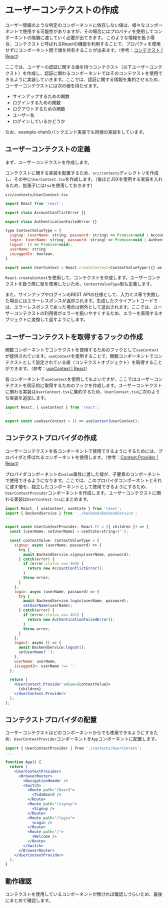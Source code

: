 # ユーザーコンテクストの作成

ユーザー情報のような特定のコンポーネントに依存しない値は、様々なコンポーネントで使用する可能性がありますが、その場合にはプロパティを使用してコンポーネントの階層に渡していく必要が出てきます。
このような情報を扱う場合、コンテクストと呼ばれるReactの機能を利用することで、プロパティを使用せずにコンポーネント間で値を共有することが出来ます。（参考：[コンテクスト | React](https://ja.reactjs.org/docs/context.html)）

ここでは、ユーザーの認証に関する値を持つコンテクスト（以下ユーザーコンテクスト）を作成し、認証に関わるコンポーネントではそのコンテクストを使用できるように実装していきます。ここでは、認証に関する情報を集約させるため、ユーザーコンテクストには次の値を持たせます。

- サインアップするための関数
- ログインするための関数
- ログアウトするための関数
- ユーザー名
- ログインしているかどうか

なお、example-chatのバックエンド実装でも同様の実装をしています。

## ユーザーコンテクストの定義

まず、ユーザーコンテクストを作成します。

コンテクストに関する実装を配置するため、`src/contexts`ディレクトリを作成し、その中に`UserContext.tsx`を作成します。（後ほどJSXを使用する実装を入れるため、拡張子には`tsx`を使用しておきます）

`src/contexts/UserContext.tsx`
```js
import React from 'react';

export class AccountConflictError {}

export class AuthenticationFailedError {}

type ContextValueType = {
  signup: (userName: string, password: string) => Promise<void | AccountConflictError>,
  login: (userName: string, password: string) => Promise<void | AuthenticationFailedError>,
  logout: () => Promise<void>,
  userName: string
  isLoggedIn: boolean,
}

export const UserContext = React.createContext<ContextValueType>({} as ContextValueType);
```

`React.createContext`を使用して、コンテクストを作成します。ユーザーコンテクストを扱う際に型を使用したいため、`ContextValueType`型も定義します。

また、サインアップやログインのREST APIの仕様として、入力ミス等で失敗した場合にはエラーレスポンスが返却されます。生成したクライアントコードでは、エラーレスポンスであった場合は例外として送出されます。ここでは、ユーザーコンテクストの利用者がエラーを扱いやすくするため、エラーを表現するオブジェクトに変換して返すようにします。

## ユーザーコンテクストを取得するフックの作成

関数コンポーネントでコンテクストを使用するためのフックとして`useContext`が提供されています。`useContext`を使用することで、関数コンポーネントでコンテクストとして設定されている値（コンテクストオブジェクト）を取得することができます。（参考：[useContext | React](https://ja.reactjs.org/docs/hooks-reference.html#usecontext)）

各コンポーネントで`useContext`を使用してもよいですが、ここではユーザーコンテクストを明示的に取得するためのフックを作成します。ユーザーコンテクストに関わる実装は`UserContext.tsx`に集約するため、`UserContext.tsx`に次のような実装を追加します。

```js
import React, { useContext } from 'react';
...

export const useUserContext = () => useContext(UserContext);
```

## コンテクストプロバイダの作成

ユーザーコンテクストを各コンポーネントで使用できるようにするためには、プロパイダと呼ばれるコンポーネントを使用します。（参考：[Context.Provider | React](https://ja.reactjs.org/docs/context.html#contextprovider)）

プロパイダコンポーネントの`value`属性に渡した値が、子要素のコンポーネントで使用できるようになります。ここでは、このプロパイダコンポーネントとそれに渡す値を、独立したコンポーネントとして使用できるようにするため、`UserContextProvider`コンポーネントを作成します。ユーザーコンテクストに関わる実装は`UserContext.tsx`にまとめます。

```jsx
import React, { useContext, useState } from 'react';
import { BackendService } from '../backend/BackendService';
...

export const UserContextProvider: React.FC = ({ children }) => {
  const [userName, setUserName] = useState<string>('');

  const contextValue: ContextValueType = {
    signup: async (userName, password) => {
      try {
        await BackendService.signup(userName, password);
      } catch(error) {
        if (error.status === 409) {
          return new AccountConflictError();
        }
        throw error;
      }
    },
    login: async (userName, password) => {
      try {
        await BackendService.login(userName, password);
        setUserName(userName);
      } catch(error) {
        if (error.status === 401) {
          return new AuthenticationFailedError();
        }
        throw error;
      }
    },
    logout: async () => {
      await BackendService.logout();
      setUserName('');
    },
    userName: userName,
    isLoggedIn: userName !== ''
  };

  return (
    <UserContext.Provider value={contextValue}>
      {children}
    </UserContext.Provider>
  );
};
```

## コンテクストプロパイダの配置

ユーザーコンテクストはどのコンポーネントからでも使用できるようにするため、`UserContextProvider`コンポーネントを`App`コンポーネントに配置します。

```jsx
import { UserContextProvider } from './contexts/UserContext';
...

function App() {
  return (
    <UserContextProvider>
      <BrowserRouter>
        <NavigationHeader />
        <Switch>
          <Route path="/board">
            <TodoBoard />
          </Route>
          <Route path="/signup">
            <Signup />
          </Route>
          <Route path="/login">
            <Login />
          </Route>
          <Route path="/">
            <Welcome />
          </Route>
        </Switch>
      </BrowserRouter>
    </UserContextProvider>
  );
}
```

## 動作確認

コンテクストを使用しているコンポーネントが無ければ確認しづらいため、最後にまとめて確認します。